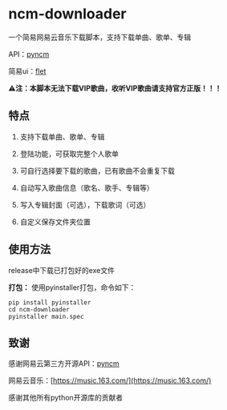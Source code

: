 # ncm-downloader

一个简易网易云音乐下载脚本，支持下载单曲、歌单、专辑

API：[pyncm](https://github.com/mos9527/pyncm)

简易ui：[flet](https://flet.dev/)

⚠️**注：本脚本无法下载VIP歌曲，收听VIP歌曲请支持官方正版！！！**

## 特点

1. 支持下载单曲、歌单、专辑

2. 登陆功能，可获取完整个人歌单

3. 可自行选择要下载的歌曲，已有歌曲不会重复下载

4. 自动写入歌曲信息（歌名、歌手、专辑等）

5. 写入专辑封面（可选），下载歌词（可选）

6. 自定义保存文件夹位置

## 使用方法

release中下载已打包好的exe文件

**打包：**
使用pyinstaller打包，命令如下：

```shell
pip install pyinstaller
cd ncm-downloader
pyinstaller main.spec
```

## 致谢

感谢网易云第三方开源API：[pyncm](https://github.com/mos9527/pyncm)

网易云音乐：[https://music.163.com/](https://music.163.com/)

感谢其他所有python开源库的贡献者

